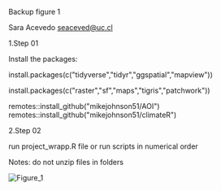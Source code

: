 Backup figure 1

Sara Acevedo seaceved@uc.cl

1.Step 01

Install the packages:
 
install.packages(c("tidyverse","tidyr","ggspatial","mapview"))

install.packages(c("raster","sf","maps","tigris","patchwork"))

remotes::install_github("mikejohnson51/AOI")
remotes::install_github("mikejohnson51/climateR")

2.Step 02

run project_wrapp.R file or run scripts in numerical order

Notes: do not unzip files in folders

![Figure_1](https://github.com/Saryace/map_california/blob/master/figures/figure_1.jpeg)

